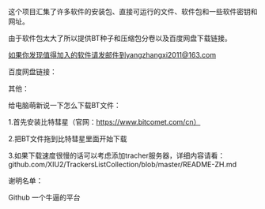这个项目汇集了许多软件的安装包、直接可运行的文件、软件包和一些软件密钥和网址。

由于软件包太大了所以提供BT种子和压缩包分卷以及百度网盘下载链接。

如果你发现值得加入的软件请发邮件到yangzhangxi2011@163.com

百度网盘链接：

其他：

给电脑萌新说一下怎么下载BT文件：

1.首先安装比特彗星（官网：https://www.bitcomet.com/cn）

2.把BT文件拖到比特彗星里面开始下载

3.如果下载速度很慢的话可以考虑添加tracher服务器，详细内容请看：github.com/XIU2/TrackersListCollection/blob/master/README-ZH.md

谢明名单：

Github 一个牛逼的平台
